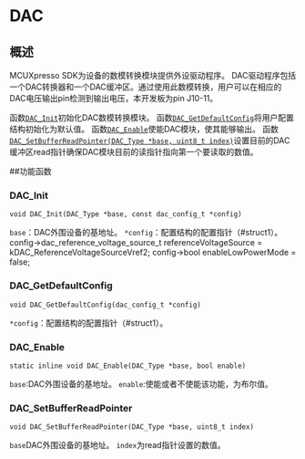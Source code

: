 # DAC
## 概述
MCUXpresso SDK为设备的数模转换模块提供外设驱动程序。
DAC驱动程序包括一个DAC转换器和一个DAC缓冲区。通过使用此数模转换，用户可以在相应的DAC电压输出pin检测到输出电压，本开发板为pin J10-11。

函数[`DAC_Init`](#func1)初始化DAC数模转换模块。
函数[`DAC_GetDefaultConfig`](#func2)将用户配置结构初始化为默认值。
函数[`DAC_Enable`](#func3)使能DAC模块，使其能够输出。
函数[`DAC_SetBufferReadPointer(DAC_Type *base, uint8_t index)`](#func4)设置目前的DAC缓冲区read指针确保DAC模块目前的读指针指向第一个要读取的数值。

##功能函数
### <span id="func1">DAC_Init</span>

    void DAC_Init(DAC_Type *base, const dac_config_t *config)
`base`：DAC外围设备的基地址。
`*config`：配置结构的配置指针（#struct1）。
    config->dac_reference_voltage_source_t referenceVoltageSource = kDAC_ReferenceVoltageSourceVref2; 
    config->bool enableLowPowerMode = false;

### <span id="func2">DAC_GetDefaultConfig</span>

    void DAC_GetDefaultConfig(dac_config_t *config)
`*config`：配置结构的配置指针（#struct1）。

### <span id="func3">DAC_Enable</span>

    static inline void DAC_Enable(DAC_Type *base, bool enable)
`base`:DAC外围设备的基地址。
`enable`:使能或者不使能该功能，为布尔值。

### <span id="func4">DAC_SetBufferReadPointer</span>

    void DAC_SetBufferReadPointer(DAC_Type *base, uint8_t index)
`base`DAC外围设备的基地址。
`index`为read指针设置的数值。
